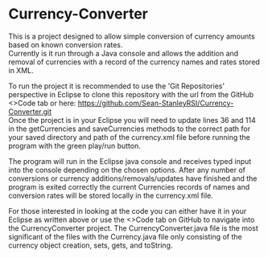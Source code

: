 # Currency-Converter
This is a project designed to allow simple conversion of currency amounts based on known conversion rates.  
Currently is it run through a Java console and allows the addition and removal of currencies with a record of the currency names and rates stored in XML.  
  
To run the project it is recommended to use the 'Git Repositories' perspective in Eclipse to clone this repository with the url from the GitHub <>Code tab or here: https://github.com/Sean-StanleyRSI/Currency-Converter.git  
Once the project is in your Eclipse you will need to update lines 36 and 114 in the getCurrencies and saveCurrencies methods to the correct path for your saved directory and path of the currency.xml file before running the program with the green play/run button.  
  
The program will run in the Eclipse java console and receives typed input into the console depending on the chosen options. After any number of conversions or currency additions/removals/updates have finished and the program is exited correctly the current Currencies records of names and conversion rates will be stored locally in the currency.xml file.  
  
For those interested in looking at the code you can either have it in your Eclipse as written above or use the <>Code tab on GitHub to navigate into the CurrencyConverter project. The CurrencyConverter.java file is the most significant of the files with the Currency.java file only consisting of the currency object creation, sets, gets, and toString.
